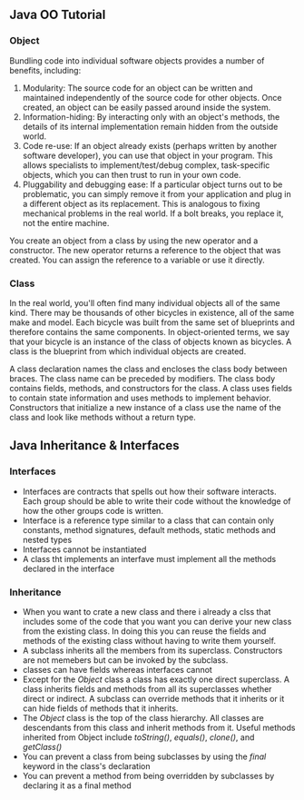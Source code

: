## Java OO Tutorial
### Object
Bundling code into individual software objects provides a number of benefits, including:

1. Modularity: The source code for an object can be written and maintained independently of the source code for other objects. Once created, an object can be easily passed around inside the system.
1. Information-hiding: By interacting only with an object's methods, the details of its internal implementation remain hidden from the outside world.
1. Code re-use: If an object already exists (perhaps written by another software developer), you can use that object in your program. This allows specialists to implement/test/debug complex, task-specific objects, which you can then trust to run in your own code.
1. Pluggability and debugging ease: If a particular object turns out to be problematic, you can simply remove it from your application and plug in a different object as its replacement. This is analogous to fixing mechanical problems in the real world. If a bolt breaks, you replace it, not the entire machine.

You create an object from a class by using the new operator and a constructor. The new operator returns a reference to the object that was created. You can assign the reference to a variable or use it directly.

### Class
In the real world, you'll often find many individual objects all of the same kind. There may be thousands of other bicycles in existence, all of the same make and model. Each bicycle was built from the same set of blueprints and therefore contains the same components. In object-oriented terms, we say that your bicycle is an instance of the class of objects known as bicycles. A class is the blueprint from which individual objects are created.

A class declaration names the class and encloses the class body between braces. The class name can be preceded by modifiers. The class body contains fields, methods, and constructors for the class. A class uses fields to contain state information and uses methods to implement behavior. Constructors that initialize a new instance of a class use the name of the class and look like methods without a return type.

## Java Inheritance & Interfaces

### Interfaces

- Interfaces are contracts that spells out how their software interacts. Each group should be able to write their code without the knowledge of how the other groups code is written.
- Interface is a reference type similar to a class that can contain only constants, method signatures, default methods, static methods and nested types
- Interfaces cannot be instantiated
- A class tht implements an interfave must implement all the methods declared in the interface

### Inheritance
- When you want to crate a new class and there i already a clss that includes some of the code that you want you can derive your new class from the existing class. In doing this you can reuse the fields and methods of the existing class without having to write them yourself.
- A subclass inherits all the members from its superclass. Constructors are not memebers but can be invoked by the subclass.
- classes can have fields whereas interfaces cannot
- Except for the *Object* class a class has exactly one direct superclass. A class inherits fields and methods from all its superclasses whether direct or indirect. A subclass can override methods that it inherits or it can hide fields of methods that it inherits.
- The *Object* class is the top of the class hierarchy. All classes are descendants from this class and inherit methods from it. Useful methods inherited from Object include *toString()*, *equals()*, *clone()*, and *getClass()*
- You can prevent a class from being subclasses by using the *final* keyword in the class's declaration
- You can prevent a method from being overridden by subclasses by declaring it as a final method


